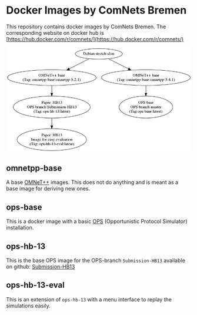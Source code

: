 Docker Images by ComNets Bremen
===============================

This repository contains docker images by ComNets Bremen. The corresponding
website on docker hub is
[https://hub.docker.com/r/comnets/](https://hub.docker.com/r/comnets/)

![Structure of the docker images](structure-docker-comnets.png)

omnetpp-base
------------

A base [OMNeT++](https://omnetpp.org/) images. This does not do anything and is meant as a base image
for deriving new ones.

ops-base
--------

This is a docker image with a basic
[OPS](https://github.com/ComNets-Bremen/OPS) (Opportunistic Protocol Simulator)
installation.

ops-hb-13
---------

This is the base OPS image for the OPS-branch `Submission-HB13` available on
github:
[Submission-HB13](https://github.com/ComNets-Bremen/OPS/tree/Submission-HB13)

ops-hb-13-eval
--------------

This is an extension of `ops-hb-13` with a menu interface to replay the
simulations easily.


